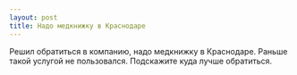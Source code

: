 ```yaml
---
layout: post 
title: Надо медкнижку в Краснодаре 
--- 
```

Решил обратиться в компанию, надо медкнижку в Краснодаре. Раньше такой услугой не пользовался. Подскажите куда лучше обратиться.